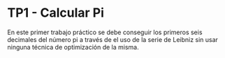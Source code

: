 # TP1 - Calcular Pi

En este primer trabajo práctico se debe conseguir los primeros seis decimales del número pi
a través de el uso de la serie de Leibniz sin usar ninguna técnica de optimización de la misma.
